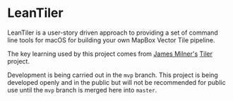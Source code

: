# LeanTiler

LeanTiler is a user-story driven approach to providing a set of command line
tools for macOS for building your own MapBox Vector Tile pipeline.

The key learning used by this project comes from [James
Milner's](https://loxodrome.io/) [Tiler](https://github.com/geovation/tiler)
project.

Development is being carried out in the `mvp` branch. This project is being
developed openly and in the public but will not be recommended for public use
until the `mvp` branch is merged here into `master`.
